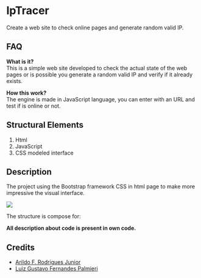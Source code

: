 # IpTracer
Create a web site to check online pages and generate random valid IP.

## FAQ 

**What is it?**<br/>
This is a simple web site developed to check the actual state of the web pages or is possible you generate a random valid IP and verify if it already exists.

**How this work?**<br/>
The engine is made in JavaScript language, you can enter with an URL and test if is online or not.

## Structural Elements

1. Html
2. JavaScript
3. CSS modeled interface

## Description

The project using the Bootstrap framework CSS in html page to make more impressive the visual interface.

![](https://)

The structure is compose for:

**All description about code is present in own code.**

## Credits

- [Arildo F. Rodrigues Junior](https://github.com/Arildoj)
- [Luiz Gustavo Fernandes Palmieri](https://)
